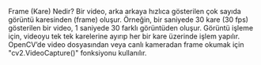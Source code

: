 Frame (Kare) Nedir? Bir video, arka arkaya hızlıca gösterilen çok sayıda görüntü karesinden (frame) oluşur.
Örneğin, bir saniyede 30 kare (30 fps) gösterilen bir video, 1 saniyede 30 farklı görüntüden oluşur.
Görüntü işleme için, videoyu tek tek karelerine ayırıp her bir kare üzerinde işlem yapılır.
OpenCV’de video dosyasından veya canlı kameradan frame okumak için "cv2.VideoCapture()" fonksiyonu kullanılır.